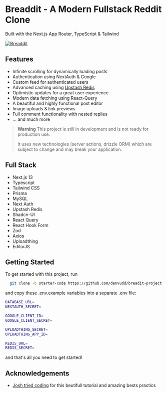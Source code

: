 
# Breaddit - A Modern Fullstack Reddit Clone 

Built with the Next.js App Router, TypeScript & Tailwind

[![Breaddit](https://i.ibb.co/GxKKNS7/Screenshot-2023-08-05-22-13-16-1.png)](https://breaddit-devud.vercel.app/)


## Features

 - Infinite scrolling for dynamically loading posts
 - Authentication using NextAuth & Google
 - Custom feed for authenticated users
 - Advanced caching using [Upstash Redis](https://upstash.com/?utm_source=Josh2)
 - Optimistic updates for a great user experience
 - Modern data fetching using React-Query
 - A beautiful and highly functional post editor
 - Image uploads & link previews
 - Full comment functionality with nested replies
 - ... and much more

> **Warning**
> This project is still in development and is not ready for production use.
>
> It uses new technologies (server actions, drizzle ORM) which are subject to change and may break your application.

## Full Stack
- Next.js 13
- Typescript
- Tailwind CSS
- Prisma
- MySQL
- Next Auth
- Upstash Redis
- Shadcn-UI
- React Query
- React Hook Form
- Zod
- Axios
- Uploadthing
- EditorJS

## Getting Started

To get started with this project, run

```bash
  git clone -b starter-code https://github.com/denvudd/breadit-project.github.io.git
```

and copy these .env.example variables into a separate .env file:

```bash
DATABASE_URL=
NEXTAUTH_SECRET=

GOOGLE_CLIENT_ID=
GOOGLE_CLIENT_SECRET=

UPLOADTHING_SECRET=
UPLOADTHING_APP_ID=

REDIS_URL=
REDIS_SECRET=
```


and that's all you need to get started!


## Acknowledgements

- [Josh tried coding](https://www.youtube.com/@joshtriedcoding) for this beutifull tutorial and amazing bests practics

